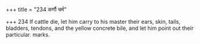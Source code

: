 +++
title = "234 कर्णौ चर्म"

+++
234	If cattle die, let him carry to his master their ears, skin, tails, bladders, tendons, and the yellow concrete bile, and let him point out their particular. marks.